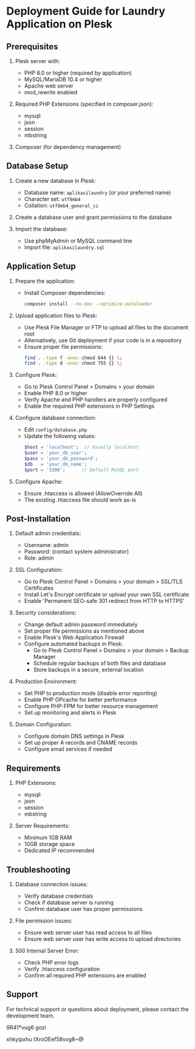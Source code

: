 # Deployment Guide for Laundry Application on Plesk

## Prerequisites

1. Plesk server with:
   - PHP 8.0 or higher (required by application)
   - MySQL/MariaDB 10.4 or higher
   - Apache web server
   - mod_rewrite enabled

2. Required PHP Extensions (specified in composer.json):
   - mysqli
   - json
   - session
   - mbstring

3. Composer (for dependency management)

## Database Setup

1. Create a new database in Plesk:
   - Database name: `aplikasilaundry` (or your preferred name)
   - Character set: `utf8mb4`
   - Collation: `utf8mb4_general_ci`

2. Create a database user and grant permissions to the database

3. Import the database:
   - Use phpMyAdmin or MySQL command line
   - Import file: `aplikasilaundry.sql`

## Application Setup

1. Prepare the application:
   - Install Composer dependencies:
     ```bash
     composer install --no-dev --optimize-autoloader
     ```

2. Upload application files to Plesk:
   - Use Plesk File Manager or FTP to upload all files to the document root
   - Alternatively, use Git deployment if your code is in a repository
   - Ensure proper file permissions:
     ```bash
     find . -type f -exec chmod 644 {} \;
     find . -type d -exec chmod 755 {} \;
     ```

3. Configure Plesk:
   - Go to Plesk Control Panel > Domains > your domain
   - Enable PHP 8.0 or higher
   - Verify Apache and PHP handlers are properly configured
   - Enable the required PHP extensions in PHP Settings

2. Configure database connection:
   - Edit `config/database.php`
   - Update the following values:
     ```php
     $host = 'localhost';  // Usually localhost
     $user = 'your_db_user';
     $pass = 'your_db_password';
     $db   = 'your_db_name';
     $port = '3306';      // Default MySQL port
     ```

3. Configure Apache:
   - Ensure .htaccess is allowed (AllowOverride All)
   - The existing .htaccess file should work as-is

## Post-Installation

1. Default admin credentials:
   - Username: admin
   - Password: (contact system administrator)
   - Role: admin

2. SSL Configuration:
   - Go to Plesk Control Panel > Domains > your domain > SSL/TLS Certificates
   - Install Let's Encrypt certificate or upload your own SSL certificate
   - Enable 'Permanent SEO-safe 301 redirect from HTTP to HTTPS'

3. Security considerations:
   - Change default admin password immediately
   - Set proper file permissions as mentioned above
   - Enable Plesk's Web Application Firewall
   - Configure automated backups in Plesk:
     * Go to Plesk Control Panel > Domains > your domain > Backup Manager
     * Schedule regular backups of both files and database
     * Store backups in a secure, external location

4. Production Environment:
   - Set PHP to production mode (disable error reporting)
   - Enable PHP OPcache for better performance
   - Configure PHP-FPM for better resource management
   - Set up monitoring and alerts in Plesk

5. Domain Configuration:
   - Configure domain DNS settings in Plesk
   - Set up proper A records and CNAME records
   - Configure email services if needed

## Requirements

1. PHP Extensions:
   - mysqli
   - json
   - session
   - mbstring

2. Server Requirements:
   - Minimum 1GB RAM
   - 10GB storage space
   - Dedicated IP recommended

## Troubleshooting

1. Database connection issues:
   - Verify database credentials
   - Check if database server is running
   - Confirm database user has proper permissions

2. File permission issues:
   - Ensure web server user has read access to all files
   - Ensure web server user has write access to upload directories

3. 500 Internal Server Error:
   - Check PHP error logs
   - Verify .htaccess configuration
   - Confirm all required PHP extensions are enabled

## Support

For technical support or questions about deployment, please contact the development team.

9R41*vug6
gozi

xhkyipxhu
tXroOEef58svg8~@